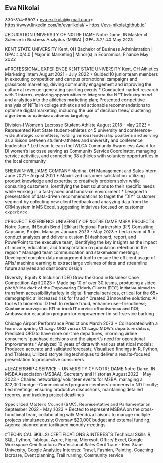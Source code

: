 ## Eva Nikolai

330-304-5907 • <eva.e.nikolai@gmail.com> •
<https://www.linkedin.com/in/evanikolai/> •
<https://eva-nikolai.github.io/>

\#EDUCATION UNIVERSITY OF NOTRE DAME Notre Dame, IN Master of Science in
Business Analytics (MSBA) | GPA: 3.7/ 4.0 May 2023

KENT STATE UNIVERSITY Kent, OH Bachelor of Business Administration |
GPA: 4.0/4.0 | Major in Marketing | Minor(s) in Economics, Finance May
2022

\#PROFESSIONAL EXPERIENCE KENT STATE UNIVERSITY Kent, OH Athletics
Marketing Intern August 2021 - July 2022 \* Guided 10 junior team
members in executing competition and campus promotional campaigns and
grassroots marketing, driving community engagement and improving the
culture at revenue-generating sporting events \* Conducted market
research with 2 interns, exploring opportunities to integrate the NFT
industry trend and analytics into the athletics marketing plan;
Presented competitive analysis of NFTs in college athletics and
actionable recommendations to optimize digital marketing, including the
use of decision trees/ clustering algorithms to optimize audience
targeting

Division-I Women’s Lacrosse Student-Athlete August 2018 - May 2022 \*
Represented Kent State student-athletes on 5 university and
conference-wide strategic committees, holding various leadership
positions and serving as a liaison between student-athletes and
university and conference leadership \* Led team to earn the IWLCA
Community Awareness Award for DI women’s lacrosse serving as Community
Service Coordinator, managing service activities, and connecting 38
athletes with volunteer opportunities in the local community

SHERWIN-WILLIAMS COMPANY Medina, OH Management and Sales Intern June
2021 - August 2021 \* Maximized customer satisfaction, utilizing product
knowledge and expertise to creatively problem solve while consulting
customers, identifying the best solutions to their specific needs while
working in a fast-paced and hands-on environment \* Designed a
presentation of data-driven recommendations to target the “DIY” customer
segment by collecting new client feedback and analyzing data from the
CRM system in MS Excel, suggesting initiatives focused on customer
experience

\#PROJECT EXPERIENCE UNIVERSITY OF NOTRE DAME MSBA PROJECTS Notre Dame,
IN South Bend | Elkhart Regional Partnership (RP) Consulting Capstone,
Project Manager January 2023 - May 2023 \* Led a team of 5 to conduct
analyses and deliver a custom BI dashboard, report, and PowerPoint to
the executive team, identifying the key insights as the impact of
income, education, and transportation on population retention in the
region \* Managed team communication and stakeholder meetings; Developed
complex data management tool to ensure the efficient usage of APIs/
machine learning to extract large volumes of data and streamline future
analyses and dashboard design

Diversity, Equity & Inclusion (DEI) Grow the Good in Business Case
Competition April 2023 \* Made top 10 of over 30 teams, producing a
video pitch/slide deck of the Empowering Elderly Clients (EEC)
initiative aimed to transform accessibility/safety in digital financial
services, critical for the 65+ demographic at increased risk for fraud
\* Created 3 innovative solutions: AI tool with biometric ID tech to
reduce fraud/ enhance user-friendliness; Customer surveys as KPI to
track IT service effectiveness and ROI; Ambassador education program for
empowerment in self-service banking

Chicago Airport Performance Predictions March 2023 \* Collaborated with
a team comparing Chicago ORD versus Chicago MDW’s departure delays;
Predicted ORD to have more on-time departures, informing airline
consumers’ purchase decisions and the airport’s need for operational
improvements \* Analyzed 10 years of data with various statistical
models; Produced accurate and validated forecasts; Visualized findings
in R, Python, and Tableau; Utilized storytelling techniques to deliver a
results-focused presentation to prospective consumers

\#LEADERSHIP & SERVICE ¬ UNIVERSITY OF NOTRE DAME Notre Dame, IN MSBA
Association (MSBAA), Secretary and Historian August 2022 - May 2023 \*
Chaired networking/ volunteer events for MSBA, managing a $12,000
budget; Communicated program members’ concerns to ND faculty; Led
meetings, ensuring productive discussions, maintaining detailed records,
and tracking project deadlines

Specialized Master’s Council (SMC), Representative and Parliamentarian
September 2022 - May 2023 \* Elected to represent MSBAA on the
cross-functional team, collaborating with Mendoza liaisons to manage
multiple projects simultaneously; Oversaw $20,000 budget and external
funding; Agenda-planned and facilitated monthly meetings

\#TECHNICAL SKILLS/ CERTIFICATIONS & INTERESTS Technical Skills: R, SQL,
Python, Tableau, Azure, Figma, Microsoft Office/ Excel, Google Workspace
Certifications: Professional Sales Certificate - Kent State University,
Google Analytics Interests: Travel, Fashion, Painting, Coaching
lacrosse, Event planning, Trail running, Community service
